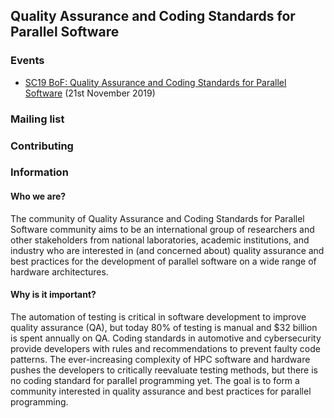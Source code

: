 ## Quality Assurance and Coding Standards for Parallel Software

### Events

- [SC19 BoF: Quality Assurance and Coding Standards for Parallel Software](/SC19-BoF) (21st November 2019)

### Mailing list

### Contributing

### Information

#### Who we are?

The community of Quality Assurance and Coding Standards for Parallel Software community aims to be an international group of researchers and other stakeholders from national laboratories, academic institutions, and industry who are interested in (and concerned about) quality assurance and best practices for the development of parallel software on a wide range of hardware architectures. 

#### Why is it important?

The automation of testing is critical in software development to improve quality assurance (QA), but today 80% of testing is manual and $32 billion is spent annually on QA. Coding standards in automotive and cybersecurity provide developers with rules and recommendations to prevent faulty code patterns. The ever-increasing complexity of HPC software and hardware pushes the developers to critically reevaluate testing methods, but there is no coding standard for parallel programming yet. The goal is to form a community interested in quality assurance and best practices for parallel programming.
